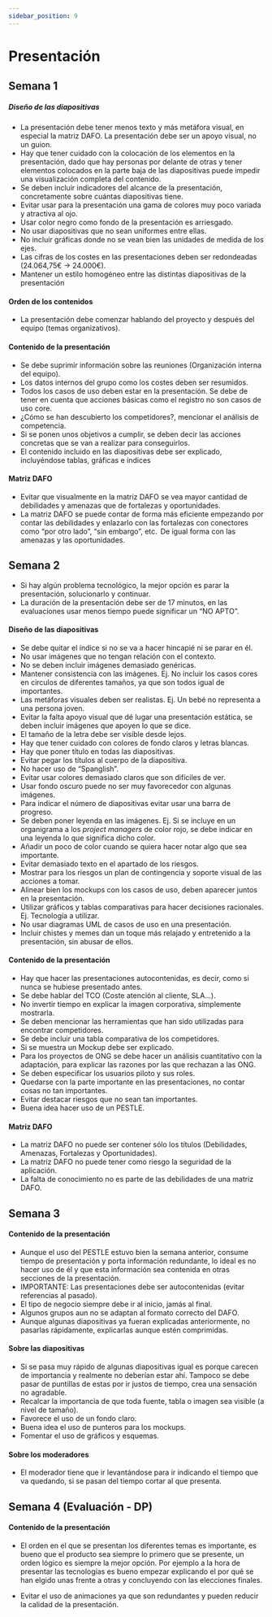 ```yaml
---
sidebar_position: 9
---
```


# Presentación

## Semana 1

##### Diseño de las diapositivas

- La presentación debe tener menos texto y más metáfora visual, en especial la matriz DAFO. La presentación debe ser un apoyo visual, no un guion.  
- Hay que tener cuidado con la colocación de los elementos en la presentación, dado que hay personas por delante de otras y tener elementos colocados en la parte baja de las diapositivas puede impedir una visualización completa del contenido.  
- Se deben incluir indicadores del alcance de la presentación, concretamente sobre cuántas diapositivas tiene.
- Evitar usar para la presentación una gama de colores muy poco variada y atractiva al ojo.
- Usar color negro como fondo de la presentación es arriesgado.
- No usar diapositivas que no sean uniformes entre ellas. 
- No incluir gráficas donde no se vean bien las unidades de medida de los ejes.
- Las cifras de los costes en las presentaciones deben ser redondeadas (24.064,75€ -> 24.000€). 
- Mantener un estilo homogéneo entre las distintas diapositivas de la presentación

#### Orden de los contenidos

- La presentación debe comenzar hablando del proyecto y después del equipo (temas organizativos).  

#### Contenido de la presentación

- Se debe suprimir información sobre las reuniones (Organización interna del equipo).
- Los datos internos del grupo como los costes deben ser resumidos.  
- Todos los casos de uso deben estar en la presentación. Se debe de tener en cuenta que acciones básicas como el registro no son casos de uso core.  
- ¿Cómo se han descubierto los competidores?, mencionar el análisis de competencia.
- Si se ponen unos objetivos a cumplir, se deben decir las acciones concretas que se van a realizar para conseguirlos.  
- El contenido incluido en las diapositivas debe ser explicado, incluyéndose tablas, gráficas e índices

#### Matriz DAFO

- Evitar que visualmente en la matriz DAFO se vea mayor cantidad de debilidades y amenazas que de fortalezas y oportunidades.
- La matriz DAFO se puede contar de forma más eficiente empezando por contar las debilidades y enlazarlo con las fortalezas con conectores como “por otro lado”, “sin embargo”, etc.  De igual forma con las amenazas y las oportunidades.

## Semana 2

- Si hay algún problema tecnológico, la mejor opción es parar la presentación, solucionarlo y continuar.
- La duración de la presentación debe ser de 17 minutos, en las evaluaciones usar menos tiempo puede significar un “NO APTO”. 

#### Diseño de las diapositivas

- Se debe quitar el índice si no se va a hacer hincapié ni se parar en él.
- No usar imágenes que no tengan relación con el contexto.
- No se deben incluir imágenes demasiado genéricas.
- Mantener consistencia con las imágenes. Ej. No incluir los casos cores en circulos de diferentes tamaños, ya que son todos igual de importantes.
- Las metáforas visuales deben ser realistas. Ej. Un bebé no representa a una persona joven.
- Evitar la falta apoyo visual que dé lugar una presentación estática, se deben incluir imágenes que apoyen lo que se dice.
- El tamaño de la letra debe ser visible desde lejos.
- Hay que tener cuidado con colores de fondo claros y letras blancas.
- Hay que poner título en todas las diapositivas.
- Evitar pegar los títulos al cuerpo de la diapositiva.
- No hacer uso de “Spanglish”.
- Evitar usar colores demasiado claros que son difíciles de ver.
- Usar fondo oscuro puede no ser muy favorecedor con algunas imágenes.
- Para indicar el número de diapositivas evitar usar una barra de progreso.
- Se deben poner leyenda en las imágenes. Ej. Si se incluye en un organigrama a los *project managers* de color rojo, se debe indicar en  una leyenda lo que significa dicho color.
- Añadir un poco de color cuando se quiera hacer notar algo que sea importante.
- Evitar demasiado texto en el apartado de los riesgos.
- Mostrar para los riesgos un plan de contingencia y soporte visual de las acciones a tomar.
- Alinear bien los mockups con los casos de uso, deben aparecer juntos en la presentación.
- Utilizar gráficos y tablas comparativas para hacer decisiones racionales. Ej. Tecnología a utilizar.
- No usar diagramas UML de casos de uso en una presentación.
- Incluir chistes y memes dan un toque más relajado y entretenido a la presentación, sin abusar de ellos.

#### Contenido de la presentación

- Hay que hacer las presentaciones autocontenidas, es decir, como si nunca se hubiese presentado antes.
- Se debe hablar del TCO (Coste atención al cliente, SLA...).
- No invertir tiempo en explicar la imagen corporativa, simplemente mostrarla.
- Se deben mencionar las herramientas que han sido utilizadas para encontrar competidores.
- Se debe incluir una tabla comparativa de los competidores.
- Si se muestra un Mockup debe ser explicado.
- Para los proyectos de ONG se debe hacer un análisis cuantitativo con la adaptación, para explicar las razones por las que rechazan a las ONG. 
- Se deben especificar los usuarios piloto y sus roles.
- Quedarse con la parte importante en las presentaciones, no contar cosas no tan importantes.
- Evitar destacar riesgos que no sean tan importantes.
- Buena idea hacer uso de un PESTLE.

#### Matriz DAFO

- La matriz DAFO no puede ser contener sólo los títulos (Debilidades, Amenazas, Fortalezas y Oportunidades).
- La matriz DAFO no puede tener como riesgo la seguridad de la aplicación.
- La falta de conocimiento no es parte de las debilidades de una matriz DAFO.


## Semana 3

#### Contenido de la presentación

- Aunque el uso del PESTLE estuvo bien la semana anterior, consume tiempo de presentación y porta información redundante, lo ideal es no hacer uso de él y que esta información sea contenida en otras secciones de la presentación.
- IMPORTANTE: Las presentaciones debe ser autocontenidas (evitar referencias al pasado).
- El tipo de negocio siempre debe ir al inicio, jamás al final.
- Algunos grupos aun no se adaptan al formato correcto del DAFO.
- Aunque algunas diapositivas ya fueran explicadas anteriormente, no pasarlas rápidamente, explicarlas aunque estén comprimidas.

#### Sobre las diapositivas

- Si se pasa muy rápido de algunas diapositivas igual es porque carecen de importancia y realmente no deberían estar ahí. Tampoco se debe pasar de puntillas de estas por ir justos de tiempo, crea una sensación no agradable.
- Recalcar la importancia de que toda fuente, tabla o imagen sea visible (a nivel de tamaño).
- Favorece el uso de un fondo claro.
- Buena idea el uso de punteros para los mockups.
- Fomentar el uso de gráficos y esquemas.

#### Sobre los moderadores

- El moderador tiene que ir levantándose para ir indicando el tiempo que va quedando, si se pasan del tiempo cortar al que presenta.

## Semana 4 (Evaluación - DP)

#### Contenido de la presentación

- El orden en el que se presentan los diferentes temas es importante, es bueno que el producto sea siempre lo primero que se presente, un orden lógico es siempre la mejor opción. Por ejemplo a la hora de presentar las tecnologías es bueno empezar explicando el por qué se han elgido unas frente a otras y concluyendo con las elecciones finales.

- Evitar el uso de animaciones ya que son redundantes y pueden reducir la calidad de la presentación.



